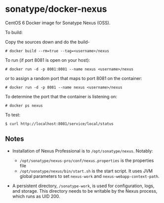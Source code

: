 # sonatype/docker-nexus

CentOS 6 Docker image for Sonatype Nexus (OSS).

To build:

Copy the sources down and do the build-

```
# docker build --rm=true --tag=<username>/nexus
```

To run (if port 8081 is open on your host):

```
# docker run -d -p 8081:8081 --name nexus <username>/nexus
```

or to assign a random port that maps to port 8081 on the container:

```
# docker run -d -p 8081 --name nexus <username>/nexus
```

To determine the port that the container is listening on:

```
# docker ps nexus
```

To test:

```
$ curl http://localhost:8081/service/local/status
```

## Notes

* Installation of Nexus Professional is to `/opt/sonatype/nexus`.  Notably:
  * `/opt/sonatype/nexus-pro/conf/nexus.properties` is the properties file
  * `/opt/sonatype/nexus/bin/start.sh` is the start script.  It uses JVM
  global parameters to set `nexus-work` and `nexus-webapp-context-path`.

* A persistent directory, `/sonatype-work`, is used for configuration,
logs, and storage. This directory needs to be writable by the Nexus
process, which runs as UID 200.

